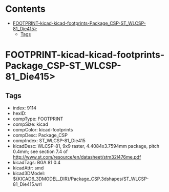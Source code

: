 



Contents
========

* [FOOTPRINT-kicad-kicad-footprints-Package_CSP-ST_WLCSP-81_Die415>](#footprint-kicad-kicad-footprints-package_csp-st_wlcsp-81_die415)
	* [Tags](#tags)

# FOOTPRINT-kicad-kicad-footprints-Package_CSP-ST_WLCSP-81_Die415>

## Tags

- index: 9114
- hexID: 
- oompType: FOOTPRINT
- oompSize: kicad
- oompColor: kicad-footprints
- oompDesc: Package_CSP
- oompIndex: ST_WLCSP-81_Die415
- kicadDesc: WLCSP-81, 9x9 raster, 4.4084x3.7594mm package, pitch 0.4mm; see section 7.4 of http://www.st.com/resource/en/datasheet/stm32l476me.pdf
- kicadTags: BGA 81 0.4
- kicadAttr: smd
- kicad3DModel: ${KICAD6_3DMODEL_DIR}/Package_CSP.3dshapes/ST_WLCSP-81_Die415.wrl
